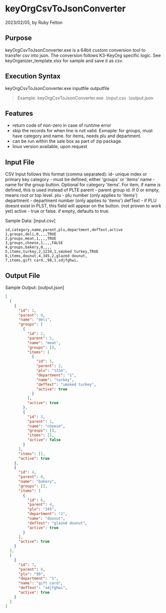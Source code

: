 ﻿# keyOrgCsvToJsonConverter
2023/02/05, by Ruby Felton

## Purpose
keyOrgCsvToJsonConverter.exe is a 64bit custom conversion tool to transfer csv into json.
The conversion follows K3-KeyOrg specific logic.  See keyOrganizer_template.xlsx for sample and save it as csv.

## Execution Syntax
keyOrgCsvToJsonConverter.exe inputfile outputfile

>Example:
>keyOrgCsvToJsonConverter.exe .\input.csv .\output.json

## Features
- return code of non-zero in case of runtime error
- skip the records for when line is not valid. Exmaple: for groups, must have category and name. for items, needs plu and department.
- can be run within the sale box as part of zip package.
- linux version available, upon request

## Input File
CSV Input follows this format (comma separated):
id- unique index or primary key
category - must be defined, either 'groups' or 'items'
name - name for the group button.  Optional for category 'items'.  For item, if name is defined, this is used instead of PLTE
parent - parent group id.  If 0 or empty, means root or top level.
plu - plu number (only applies to 'items')
department - department number (only applies to 'items')
defText - if PLU doesnt exist in PLST, this field will appear on the button. (not proven to work yet)
active - true or false.  if empty, defaults to true.

Sample Data: [input.csv]
```csv
id,category,name,parent,plu,department,defText,active
1,groups,deli,0,,,,TRUE
2,groups,meat,1,,,,TRUE
3,groups,cheese,1,,,,FALSE
4,groups,bakery,0,,,,
5,items,turkey,2,1234,1,smoked turkey,TRUE
6,items,dounut,4,345,2,glazed dounut,
7,items,gift card,,98,1,sdjfghwi,
```

## Output File
Sample Output: [output.json]
```json
[
  [
    {
      "id": 1,
      "parent": 0,
      "name": "deli",
      "groups": [
        {
          "id": 2,
          "parent": 1,
          "name": "meat",
          "groups": [],
          "items": [
            {
              "id": 5,
              "parent": 2,
              "plu": "1234",
              "department": "1",
              "name": "turkey",
              "defText": "smoked turkey",
              "active": true
            }
          ],
          "active": true
        },
        {
          "id": 3,
          "parent": 1,
          "name": "cheese",
          "groups": [],
          "items": [],
          "active": false
        }
      ],
      "items": [],
      "active": true
    },
    {
      "id": 4,
      "parent": 0,
      "name": "bakery",
      "groups": [],
      "items": [
        {
          "id": 6,
          "parent": 4,
          "plu": "345",
          "department": "2",
          "name": "dounut",
          "defText": "glazed dounut",
          "active": true
        }
      ],
      "active": true
    }
  ],
  [
    {
      "id": 7,
      "parent": 0,
      "plu": "98",
      "department": "1",
      "name": "gift card",
      "defText": "sdjfghwi",
      "active": true
    }
  ]
]
```